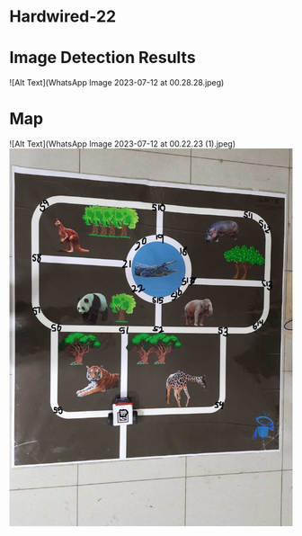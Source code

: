 # Hardwired-22

# Image Detection Results
![Alt Text](WhatsApp Image 2023-07-12 at 00.28.28.jpeg)

# Map
![Alt Text](WhatsApp Image 2023-07-12 at 00.22.23 (1).jpeg)
![Alt Text](u.png)
